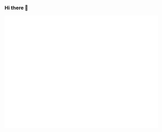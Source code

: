 ### Hi there 👋

<!--
**bossm0n5t3r/bossm0n5t3r** is a ✨ _special_ ✨ repository because its `README.md` (this file) appears on your GitHub profile.

Here are some ideas to get you started:

- 🔭 I’m currently working on ...
- 🌱 I’m currently learning ...
- 👯 I’m looking to collaborate on ...
- 🤔 I’m looking for help with ...
- 💬 Ask me about ...
- 📫 How to reach me: ...
- 😄 Pronouns: ...
- ⚡ Fun fact: ...
-->

<!--
![bossm0n5t3r's github stats](https://github-readme-stats.vercel.app/api?username=bossm0n5t3r&show_icons=true&theme=highcontrast)
-->

![bossm0n5t3r's github metrics](https://github.com/bossm0n5t3r/bossm0n5t3r/blob/master/github-metrics.svg)
